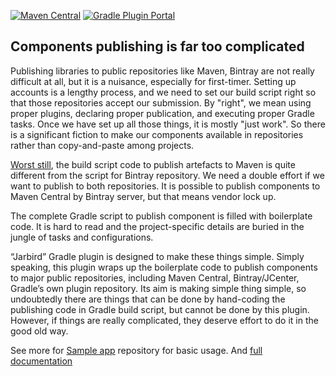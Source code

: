[![Maven Central](https://img.shields.io/maven-central/v/io.hkhc.gradle/jarbird.svg)](https://search.maven.org/artifact/io.hkhc.gradle/jarbird)
[![Gradle Plugin Portal](https://img.shields.io/maven-metadata/v/https/plugins.gradle.org/m2/io/hkhc/jarbird/io.hkhc.jarbird.gradle.plugin/maven-metadata.xml.svg?colorB=007ec6&label=gradlePluginPortal)](https://plugins.gradle.org/plugin/io.hkhc.jarbird)

## Components publishing is far too complicated


Publishing libraries to public repositories like Maven, Bintray are not really
difficult at all, but it is a nuisance, especially for first-timer. Setting up
accounts is a lengthy process, and we need to set our build script right so that
those repositories accept our submission. By "right", we mean using proper plugins,
declaring proper publication, and executing proper Gradle tasks. Once we have set
up all those things, it is mostly "just work". So there is a significant fiction
to make our components available in repositories rather than copy-and-paste among projects.

<p><u>Worst still</u>, the build script code to publish artefacts to Maven is quite 
different from the script for Bintray repository. We need a double effort if we want 
to publish to both repositories. It is possible to publish components to Maven Central 
by Bintray server, but that means vendor lock up.</p>

The complete Gradle script to publish component is filled with boilerplate code.
It is hard to read and the project-specific details are buried in the jungle of
tasks and configurations.

“Jarbird” Gradle plugin is designed to make these things simple. Simply speaking,
this plugin wraps up the boilerplate code to publish components to major public
repositories, including Maven Central, Bintray/JCenter, Gradle’s own plugin repository.
Its aim is making simple thing simple, so undoubtedly there are things that can be
done by hand-coding the publishing code in Gradle build script, but cannot be done
by this plugin. However, if things are really complicated, they deserve effort to
do it in the good old way.

See more for [Sample app](https://github.com/hkhc/jarbird-samples) repository for basic usage. 
And [full documentation](https://hkhc.github.io/jarbird/)

